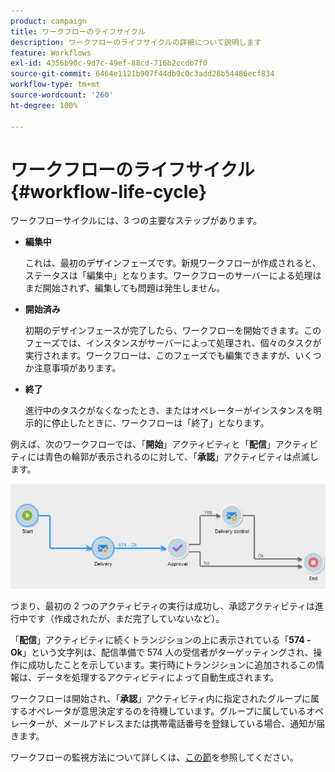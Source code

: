 ```yaml
---
product: campaign
title: ワークフローのライフサイクル
description: ワークフローのライフサイクルの詳細について説明します
feature: Workflows
exl-id: 4356b90c-9d7c-49ef-88cd-716b2ccdb7f0
source-git-commit: 6464e1121b907f44db9c0c3add28b54486ecf834
workflow-type: tm+mt
source-wordcount: '260'
ht-degree: 100%

---
```


# ワークフローのライフサイクル {#workflow-life-cycle}



ワークフローサイクルには、3 つの主要なステップがあります。

* **編集中**

  これは、最初のデザインフェーズです。新規ワークフローが作成されると、ステータスは「編集中」となります。ワークフローのサーバーによる処理はまだ開始されず、編集しても問題は発生しません。

* **開始済み**

  初期のデザインフェースが完了したら、ワークフローを開始できます。このフェーズでは、インスタンスがサーバーによって処理され、個々のタスクが実行されます。ワークフローは、このフェーズでも編集できますが、いくつか注意事項があります。

* **終了**

  進行中のタスクがなくなったとき、またはオペレーターがインスタンスを明示的に停止したときに、ワークフローは「終了」となります。

例えば、次のワークフローでは、「**開始**」アクティビティと「**配信**」アクティビティには青色の輪郭が表示されるのに対して、「**承認**」アクティビティは点滅します。

![](assets/new-workflow-6.png)

つまり、最初の 2 つのアクティビティの実行は成功し、承認アクティビティは進行中です（作成されたが、まだ完了していないなど）。

「**配信**」アクティビティに続くトランジションの上に表示されている「**574 -Ok**」という文字列は、配信準備で 574 人の受信者がターゲッティングされ、操作に成功したことを示しています。実行時にトランジションに追加されるこの情報は、データを処理するアクティビティによって自動生成されます。

ワークフローは開始され、「**承認**」アクティビティ内に指定されたグループに属するオペレータが意思決定するのを待機しています。グループに属しているオペレーターが、メールアドレスまたは携帯電話番号を登録している場合、通知が届きます。

ワークフローの監視方法について詳しくは、[この節](monitor-workflow-execution.md)を参照してください。
